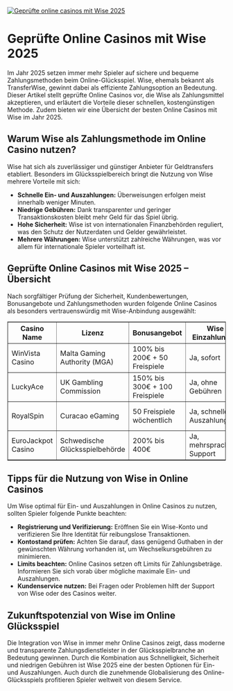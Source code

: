 [![Geprüfte online casinos mit Wise 2025](https://123-caf.pages.dev/gitsignup.png)](https://vrmoo.ru/Bt82HjjY)

<h1>Geprüfte Online Casinos mit Wise 2025</h1>  <p>Im Jahr 2025 setzen immer mehr Spieler auf sichere und bequeme Zahlungsmethoden beim Online-Glücksspiel. Wise, ehemals bekannt als TransferWise, gewinnt dabei als effiziente Zahlungsoption an Bedeutung. Dieser Artikel stellt geprüfte Online Casinos vor, die Wise als Zahlungsmittel akzeptieren, und erläutert die Vorteile dieser schnellen, kostengünstigen Methode. Zudem bieten wir eine Übersicht der besten Online Casinos mit Wise im Jahr 2025.</p>  <h2>Warum Wise als Zahlungsmethode im Online Casino nutzen?</h2>  <p>Wise hat sich als zuverlässiger und günstiger Anbieter für Geldtransfers etabliert. Besonders im Glücksspielbereich bringt die Nutzung von Wise mehrere Vorteile mit sich:</p>  <ul>   <li><strong>Schnelle Ein- und Auszahlungen:</strong> Überweisungen erfolgen meist innerhalb weniger Minuten.</li>   <li><strong>Niedrige Gebühren:</strong> Dank transparenter und geringer Transaktionskosten bleibt mehr Geld für das Spiel übrig.</li>   <li><strong>Hohe Sicherheit:</strong> Wise ist von internationalen Finanzbehörden reguliert, was den Schutz der Nutzerdaten und Gelder gewährleistet.</li>   <li><strong>Mehrere Währungen:</strong> Wise unterstützt zahlreiche Währungen, was vor allem für internationale Spieler vorteilhaft ist.</li> </ul>  <h2>Geprüfte Online Casinos mit Wise 2025 – Übersicht</h2>  <p>Nach sorgfältiger Prüfung der Sicherheit, Kundenbewertungen, Bonusangebote und Zahlungsmethoden wurden folgende Online Casinos als besonders vertrauenswürdig mit Wise-Anbindung ausgewählt:</p>  <table border="1" cellpadding="8" cellspacing="0" style="border-collapse: collapse; width: 100%;">   <thead>     <tr>       <th>Casino Name</th>       <th>Lizenz</th>       <th>Bonusangebot</th>       <th>Wise Einzahlungen</th>       <th>Besondere Features</th>     </tr>   </thead>   <tbody>     <tr>       <td>WinVista Casino</td>       <td>Malta Gaming Authority (MGA)</td>       <td>100% bis 200€ + 50 Freispiele</td>       <td>Ja, sofort</td>       <td>Live Casino, VIP-Programm</td>     </tr>     <tr>       <td>LuckyAce</td>       <td>UK Gambling Commission</td>       <td>150% bis 300€ + 100 Freispiele</td>       <td>Ja, ohne Gebühren</td>       <td>Mobile App, Turniere</td>     </tr>     <tr>       <td>RoyalSpin</td>       <td>Curacao eGaming</td>       <td>50 Freispiele wöchentlich</td>       <td>Ja, schnelle Auszahlungen</td>       <td>Slot-Empfehlungen, Cashback</td>     </tr>     <tr>       <td>EuroJackpot Casino</td>       <td>Schwedische Glücksspielbehörde</td>       <td>200% bis 400€</td>       <td>Ja, mehrsprachiger Support</td>       <td>Jackpot-Slots, sichere SSL-Verschlüsselung</td>     </tr>   </tbody> </table>  <h2>Tipps für die Nutzung von Wise in Online Casinos</h2>  <p>Um Wise optimal für Ein- und Auszahlungen in Online Casinos zu nutzen, sollten Spieler folgende Punkte beachten:</p>  <ul>   <li><strong>Registrierung und Verifizierung:</strong> Eröffnen Sie ein Wise-Konto und verifizieren Sie Ihre Identität für reibungslose Transaktionen.</li>   <li><strong>Kontostand prüfen:</strong> Achten Sie darauf, dass genügend Guthaben in der gewünschten Währung vorhanden ist, um Wechselkursgebühren zu minimieren.</li>   <li><strong>Limits beachten:</strong> Online Casinos setzen oft Limits für Zahlungsbeträge. Informieren Sie sich vorab über mögliche maximale Ein- und Auszahlungen.</li>   <li><strong>Kundenservice nutzen:</strong> Bei Fragen oder Problemen hilft der Support von Wise oder des Casinos weiter.</li> </ul>  <h2>Zukunftspotenzial von Wise im Online Glücksspiel</h2>  <p>Die Integration von Wise in immer mehr Online Casinos zeigt, dass moderne und transparente Zahlungsdienstleister in der Glücksspielbranche an Bedeutung gewinnen. Durch die Kombination aus Schnelligkeit, Sicherheit und niedrigen Gebühren ist Wise 2025 eine der besten Optionen für Ein- und Auszahlungen. Auch durch die zunehmende Globalisierung des Online-Glücksspiels profitieren Spieler weltweit von diesem Service.</p>